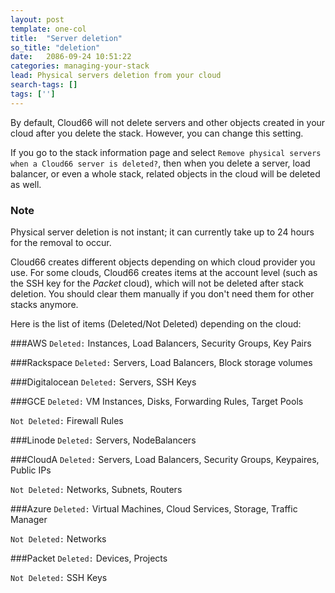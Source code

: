 ```yaml
---
layout: post
template: one-col
title:  "Server deletion"
so_title: "deletion"
date:   2086-09-24 10:51:22
categories: managing-your-stack
lead: Physical servers deletion from your cloud
search-tags: []
tags: ['']
---
```


By default, Cloud66 will not delete servers and other objects created in your cloud after you delete the stack. However, you can change this setting.

If you go to the stack information page and select `Remove physical servers when a Cloud66 server is deleted?`, then when you delete a server, load balancer, or even a whole stack, related objects in the cloud will be deleted as well.

<div class="notice notice-danger">
    <h3>Note</h3>
    <p>Physical server deletion is not instant; it can currently take up to 24 hours for the removal to occur.</p>
</div>

Cloud66 creates different objects depending on which cloud provider you use. For some clouds, Cloud66 creates items at the account level (such as the SSH key for the _Packet_ cloud), which will not be deleted after stack deletion. You should clear them manually if you don't need them for other stacks anymore.

Here is the list of items (Deleted/Not Deleted) depending on the cloud:

###AWS
`Deleted:` Instances, Load Balancers, Security Groups, Key Pairs

###Rackspace
`Deleted:`  Servers, Load Balancers, Block storage volumes

###Digitalocean
`Deleted:` Servers, SSH Keys

###GCE
`Deleted:` VM Instances, Disks, Forwarding Rules, Target Pools

`Not Deleted:` Firewall Rules

###Linode
`Deleted:` Servers, NodeBalancers


###CloudA
`Deleted:` Servers, Load Balancers, Security Groups, Keypaires, Public IPs

`Not Deleted:` Networks, Subnets, Routers

###Azure
`Deleted:` Virtual Machines, Cloud Services, Storage, Traffic Manager

`Not Deleted:` Networks

###Packet
`Deleted:` Devices, Projects

`Not Deleted:` SSH Keys
